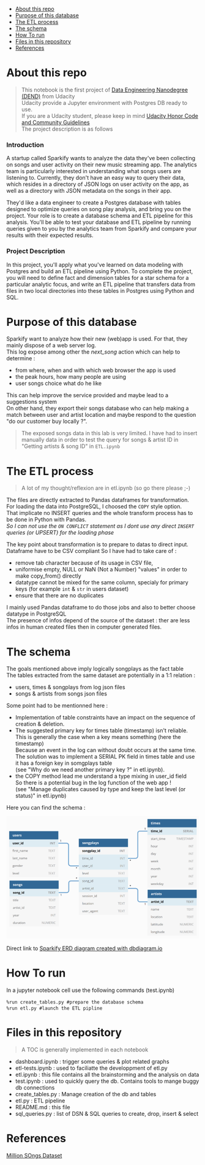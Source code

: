 - [About this repo](#About-this-repo) 
- [Purpose of this database](#Purpose-of-this-database)
- [The ETL process](#The-ETL-process)
- [The schema](#The-schema)
- [How To run](#How-To-run)
- [Files in this repository](#Files-in-this-repository)
- [References](#References)

# About this repo
> This notebook is the first project of [Data Engineering Nanodegree (DEND)](https://www.udacity.com/course/data-engineer-nanodegree--nd027) from Udacity<br>
> Udacity provide a Jupyter environment with Postgres DB ready to use.<br>
> If you are a Udacity student, please keep in mind [Udacity Honor Code and Community Guidelines](https://www.udacity.com/legal/en-eu/community-guidelines)<br>
> The project description is as follows
### Introduction
A startup called Sparkify wants to analyze the data they've been collecting on songs and user activity on their new music streaming app. The analytics team is particularly interested in understanding what songs users are listening to. Currently, they don't have an easy way to query their data, which resides in a directory of JSON logs on user activity on the app, as well as a directory with JSON metadata on the songs in their app.

They'd like a data engineer to create a Postgres database with tables designed to optimize queries on song play analysis, and bring you on the project. Your role is to create a database schema and ETL pipeline for this analysis. You'll be able to test your database and ETL pipeline by running queries given to you by the analytics team from Sparkify and compare your results with their expected results.
### Project Description
In this project, you'll apply what you've learned on data modeling with Postgres and build an ETL pipeline using Python. To complete the project, you will need to define fact and dimension tables for a star schema for a particular analytic focus, and write an ETL pipeline that transfers data from files in two local directories into these tables in Postgres using Python and SQL.

# Purpose of this database

Sparkify want to analyze how their new (web)app is used. For that, they mainly dispose of a web server log.<br>
This log expose among other the *next_song* action which can help to determine : <br>
- from where, when and with which web browser the app is used
- the peak hours, how many people are using
- user songs choice what do he like

This can help improve the service provided and maybe lead to a suggestions system<br>
On other hand, they export their songs database who can help making a match between user and artist location and maybe respond to the question "do our customer buy locally ?".<br>
> The exposed songs data in this lab is very limited. I have had to insert manually data in order to test the query for songs & artist ID in "Getting artists & song ID" in `ETL.ipynb`

# The ETL process

> A lot of my thought/reflexion are in etl.ipynb (so go there please ;-)<br>

The files are directly extracted to Pandas dataframes for transformation.<br>
For loading the data into PostgreSQL, I choosed the `COPY` style option.<br>
That implicate no INSERT queries and the whole transform process has to be done in Python with Pandas.<br>
_So I can not use the `ON CONFLICT` statement as I dont use any direct `INSERT` queries (or UPSERT) for the loading phase_<br>

The key point about transformation is to prepare to datas to direct input. Dataframe have to be CSV compliant
So I have had to take care of : 
- remove tab character because of its usage in CSV file, 
- uniformise empty, NULL or NaN (Not a Number) "values" in order to make copy_from() directly
- datatype cannot be mixed for the same column, specialy for primary keys (for example `int` & `str` in users dataset)
- ensure that there are no duplicates

I mainly used Pandas dataframe to do those jobs and also to better choose datatype in PostgreSQL<br>
The presence of infos depend of the source of the dataset : ther are less infos in human created files then in computer generated files.<br>

# The schema
The goals mentioned above imply logically songplays as the fact table<br>
The tables extracted from the same dataset are potentially in a 1:1 relation :
- users, times & songplays from log json files
- songs & artists from songs json files

Some point had to be mentionned here :<br>
- Implementation of table constraints have an impact on the sequence of creation & deletion.
- The suggested primary key for times table (timestamp) isn't reliable.<br> 
This is generally the case when a key means something (here the timestamp)<br>
Because an event in the log can without doubt occurs at the same time.<br>
The solution was to implement a SERIAL PK field in times table and use it has a foreign key in somgplays table<br>
(see "Why do we need another primary key ?" in etl.ipynb). 
- the COPY method lead me understand a type mixing in user_id field<br>
So there is a potential bug in the log function of the web app !<br>
(see "Manage duplicates caused by type and keep the last level (or status)" in etl.ipynb)

Here you can find the schema :


![alt text](ERD-diagram.png)

Direct link to [Sparkify ERD diagram created with dbdiagram.io](https://dbdiagram.io/d/5ccdf91bf7c5bb70c72fddbd)

# How To run
In a jupyter notebook cell use the following commands (test.ipynb)
``` ipython
%run create_tables.py #prepare the database schema
%run etl.py #launch the ETL pipline
```
# Files in this repository
> A TOC is generally implemented in each notebook

- dashboard.ipynb : trigger some queries & plot related graphs
- etl-tests.ipynb : used to faciliatte the developpment of etl.py
- etl.ipynb : this file contains all the brainstorming and the analysis on data
- test.ipynb : used to quickly query the db. Contains tools to mange buggy db connections
- create_tables.py : Manage creation of the db and tables
- etl.py : ETL pipeline
- README.md : this file
- sql_queries.py : list of DSN & SQL queries to create, drop, insert & select

# References
[Million SOngs Dataset](https://labrosa.ee.columbia.edu/millionsong/pages/field-list)
